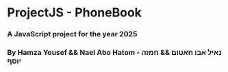 # ProjectJS - PhoneBook

### A JavaScript project for the year 2025
### By Hamza Yousef && Nael Abo Hatom  - נאיל אבו חאטום && חמזה יוסף
